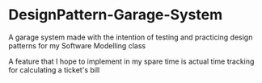 # DesignPattern-Garage-System
A garage system made with the intention of testing and practicing design patterns for my Software Modelling class

A feature that I hope to implement in my spare time is actual time tracking for calculating a ticket's bill
